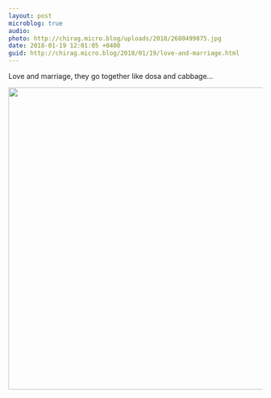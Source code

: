 ```yaml
---
layout: post
microblog: true
audio: 
photo: http://chirag.micro.blog/uploads/2018/2680499875.jpg
date: 2018-01-19 12:01:05 +0400
guid: http://chirag.micro.blog/2018/01/19/love-and-marriage.html
---
```

Love and marriage, they go together like dosa and cabbage...

<img src="http://chirag.micro.blog/uploads/2018/2680499875.jpg" width="600" height="600" />
